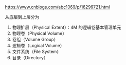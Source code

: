 https://www.cnblogs.com/abc1069/p/16296721.html

从底层到上层分为
1. 物理扩展（Physical Extent）：4M 的逻辑卷基本管理单元
2. 物理卷（Physical Volume）
3. 卷组（Volume Group）
4. 逻辑卷（Logical Volume）
5. 文件系统（File System）
6. 目录（Directory）